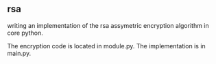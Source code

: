 ## rsa

writing an implementation of the rsa assymetric encryption algorithm in core python.

The encryption code is located in module.py. The implementation is in main.py.
